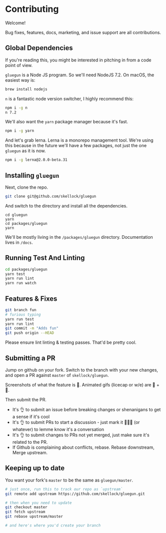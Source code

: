 # Contributing

Welcome!

Bug fixes, features, docs, marketing, and issue support are all contributions.


## Global Dependencies

If you're reading this, you might be interested in pitching in from a code point of view.

`gluegun` is a Node JS program. So we'll need NodeJS 7.2.  On macOS, the easiest way is:

```sh
brew install nodejs
```

`n` is a fantastic node version switcher, I highly recommend this:

```sh
npm i -g n
n 7.2
```

We'll also want the `yarn` package manager because it's fast.

```sh
npm i -g yarn
```

And let's grab lerna.  Lerna is a monorepo management tool.  We're using this because in
the future we'll have a few packages, not just the one `gluegun` as it is now.

```sh
npm i -g lerna@2.0.0-beta.31
```

## Installing `gluegun`

Next, clone the repo.

```sh
git clone git@github.com/skellock/gluegun
```

And switch to the directory and install all the dependencies.

```
cd gluegun
yarn
cd packages/gluegun
yarn
```

We'll be mostly living in the `/packages/gluegun` directory.  Documentation lives in
`/docs`. 


## Running Test And Linting

```sh
cd packages/gluegun
yarn test
yarn run lint
yarn run watch
```

## Features & Fixes

```sh
git branch fun
# furious typing
yarn run test
yarn run lint
git commit -m "Adds fun"
git push origin --HEAD
```

Please ensure lint linting & testing passes.  That'd be pretty cool.

## Submitting a PR

Jump on github on your fork.  Switch to the branch with your new changes, and 
open a PR against `master` of `skellock/gluegun`.

Screenshots of what the feature is 💯.  Animated gifs (licecap or w/e) are 💯 + 🦄.

Then submit the PR.

* It's 👌 to submit an issue before breaking changes or shenanigans to get a sense if it's cool
* It's 👌 to submit PRs to start a discussion - just mark it 🚨🚨🚨 (or whatever) to lemme know it's a conversation
* It's 👌 to submit changes to PRs not yet merged, just make sure it's related to the PR.
* If Github is complaining about conflicts, rebase.  Rebase downstream,  Merge upstream.

## Keeping up to date

You want your fork's `master` to be the same as `gluegun/master`.

```sh
# just once, run this to track our repo as `upstream`
git remote add upstream https://github.com/skellock/gluegun.git

# then when you need to update
git checkout master
git fetch upstream
git rebase upstream/master

# and here's where you'd create your branch
```



